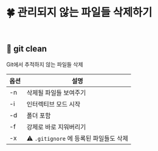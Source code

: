 # 🍀 관리되지 않는 파일들 삭제하기

<br>

## 🧸 git **clean**

Git에서 추적하지 않는 파일들 삭제

| 옵션 | 설명                                    |
| ---- | --------------------------------------- |
| -n   | 삭제될 파일들 보여주기                  |
| -i   | 인터렉티브 모드 시작                    |
| -d   | 폴더 포함                               |
| -f   | 강제로 바로 지워버리기                  |
| -x   | ⚠️ `.gitignore` 에 등록된 파일들도 삭제 |
